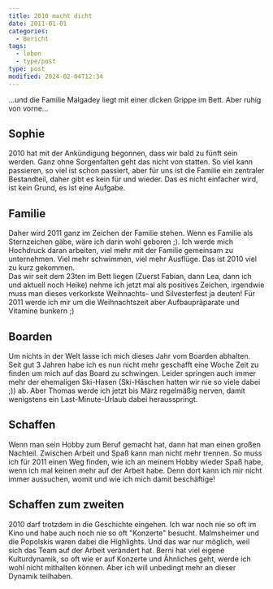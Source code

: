 ```yaml
---
title: 2010 macht dicht
date: 2011-01-01
categories:
  - Bericht
tags:
  - leben
  - type/post
type: post
modified: 2024-02-04T12:34
---
```


...und die Familie Malgadey liegt mit einer dicken Grippe im Bett. Aber ruhig von vorne...

## Sophie

2010 hat mit der Ankündigung begonnen, dass wir bald zu fünft sein werden. Ganz ohne Sorgenfalten geht das nicht von statten. So viel kann passieren, so viel ist schon passiert, aber für uns ist die Familie ein zentraler Bestandteil, daher gibt es kein für und wieder. Das es nicht einfacher wird, ist kein Grund, es ist eine Aufgabe.

## Familie

Daher wird 2011 ganz im Zeichen der Familie stehen. Wenn es Familie als Sternzeichen gäbe, wäre ich darin wohl geboren ;). Ich werde mich Hochdruck daran arbeiten, viel mehr mit der Familie gemeinsam zu unternehmen. Viel mehr schwimmen, viel mehr Ausflüge. Das ist 2010 viel zu kurz gekommen.  
Das wir seit dem 23ten im Bett liegen (Zuerst Fabian, dann Lea, dann ich und aktuell noch Heike) nehme ich jetzt mal als positives Zeichen, irgendwie muss man dieses verkorkste Weihnachts- und Silvesterfest ja deuten! Für 2011 werde ich mir um die Weihnachtszeit aber Aufbaupräparate und Vitamine bunkern ;)

## Boarden

Um nichts in der Welt lasse ich mich dieses Jahr vom Boarden abhalten. Seit gut 3 Jahren habe ich es nun nicht mehr geschafft eine Woche Zeit zu finden um mich auf das Board zu schwingen. Leider springen auch immer mehr der ehemaligen Ski-Hasen (Ski-Häschen hatten wir nie so viele dabei ;)) ab. Aber Thomas werde ich jetzt bis März regelmäßig nerven, damit wenigstens ein Last-Minute-Urlaub dabei herausspringt.

## Schaffen

Wenn man sein Hobby zum Beruf gemacht hat, dann hat man einen großen Nachteil. Zwischen Arbeit und Spaß kann man nicht mehr trennen. So muss ich für 2011 einen Weg finden, wie ich an meinem Hobby wieder Spaß habe, wenn ich mal keinen mehr auf der Arbeit habe. Denn dort kann ich mir nicht immer aussuchen, womit und wie ich mich damit beschäftige!

## Schaffen zum zweiten

2010 darf trotzdem in die Geschichte eingehen. Ich war noch nie so oft im Kino und habe auch noch nie so oft "Konzerte" besucht. Malmsheimer und die Popolskis waren dabei die Highlights. Und das war nur möglich, weil sich das Team auf der Arbeit verändert hat. Berni hat viel eigene Kulturdynamik, so oft wie er auf Konzerte und Ähnliches geht, werde ich wohl nicht mithalten können. Aber ich will unbedingt mehr an dieser Dynamik teilhaben.
